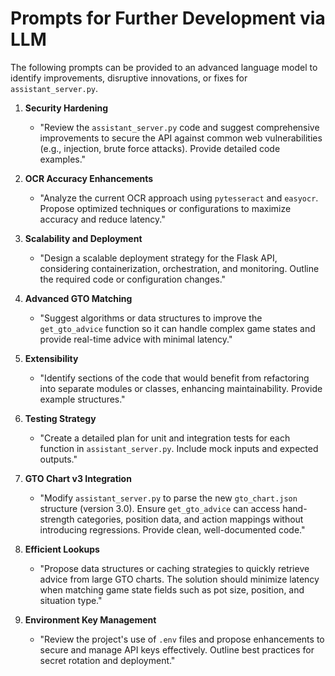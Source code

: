 # Prompts for Further Development via LLM

The following prompts can be provided to an advanced language model to identify improvements, disruptive innovations, or fixes for `assistant_server.py`.

1. **Security Hardening**
   - "Review the `assistant_server.py` code and suggest comprehensive improvements to secure the API against common web vulnerabilities (e.g., injection, brute force attacks). Provide detailed code examples."

2. **OCR Accuracy Enhancements**
   - "Analyze the current OCR approach using `pytesseract` and `easyocr`. Propose optimized techniques or configurations to maximize accuracy and reduce latency."

3. **Scalability and Deployment**
   - "Design a scalable deployment strategy for the Flask API, considering containerization, orchestration, and monitoring. Outline the required code or configuration changes."

4. **Advanced GTO Matching**
   - "Suggest algorithms or data structures to improve the `get_gto_advice` function so it can handle complex game states and provide real-time advice with minimal latency."

5. **Extensibility**
   - "Identify sections of the code that would benefit from refactoring into separate modules or classes, enhancing maintainability. Provide example structures."

6. **Testing Strategy**
   - "Create a detailed plan for unit and integration tests for each function in `assistant_server.py`. Include mock inputs and expected outputs."

7. **GTO Chart v3 Integration**
   - "Modify `assistant_server.py` to parse the new `gto_chart.json` structure (version 3.0). Ensure `get_gto_advice` can access hand-strength categories, position data, and action mappings without introducing regressions. Provide clean, well-documented code."

8. **Efficient Lookups**
   - "Propose data structures or caching strategies to quickly retrieve advice from large GTO charts. The solution should minimize latency when matching game state fields such as pot size, position, and situation type."

9. **Environment Key Management**
   - "Review the project's use of `.env` files and propose enhancements to secure and manage API keys effectively. Outline best practices for secret rotation and deployment."
